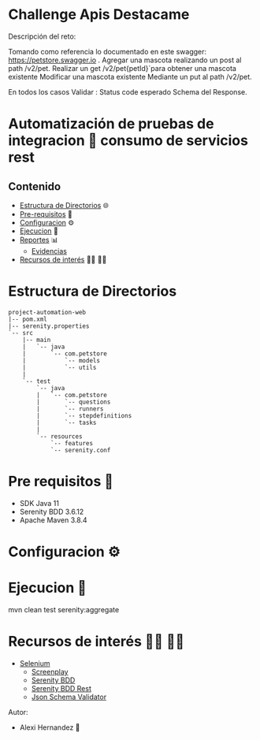 # Challenge Apis Destacame

Descripción del reto:

Tomando como referencia lo documentado en este swagger: https://petstore.swagger.io .
Agregar una mascota realizando un post al path /v2/pet.
Realizar un get /v2/pet{petId}´para obtener una mascota existente
Modificar una mascota existente Mediante un put al path /v2/pet.

En todos los casos Validar :
Status code esperado
Schema del Response.

# Automatización de pruebas de integracion 🤖 consumo de servicios rest

## Contenido ##

- [Estructura de Directorios](#estructura-de-directorios) 🌐
- [Pre-requisitos](#pre-requisitos-) 📄
- [Configuracion](#configuracion-) ⚙️
- [Ejecucion](#ejecucion-) 🚀
- [Reportes](#reportes-) 📊
    - [Evidencias](https://alexihrndz.github.io/destacame.cl/api-report/index.html)
- [Recursos de interés](#recursos-de-interés--) 👩‍💻 👨‍💻

# Estructura de Directorios

```
project-automation-web
|-- pom.xml
|-- serenity.properties
`-- src
    |-- main
    |   `-- java
    |       `-- com.petstore
    |           `-- models
    |           `-- utils
    |
    `-- test
        `-- java
        |   `-- com.petstore
        |       `-- questions
        |       `-- runners
        |       `-- stepdefinitions
        |       `-- tasks
        |
        `-- resources
            `-- features 
            `-- serenity.conf
```            

# Pre requisitos 📄

- SDK Java 11
- Serenity BDD 3.6.12
- Apache Maven 3.8.4

# Configuracion ⚙️
# Ejecucion 🚀

mvn clean test serenity:aggregate

# Recursos de interés 👩‍💻 👨‍💻
- [Selenium](https://www.selenium.dev/documentation/)
    - [Screenplay](https://medium.com/testvagrant/screenplay-pattern-3490c7f0c23c)
    - [Serenity BDD](https://youtube.com/playlist?list=PLeo6Q1inqlOcct4kW0L3HQJubwZqJVLd7)
    - [Serenity BDD Rest](https://github.com/serenity-bdd/serenity-rest-starter)
    - [Json Schema Validator](https://www.liquid-technologies.com/online-json-to-schema-converter)

Autor:
- Alexi Hernandez   🤖
  
